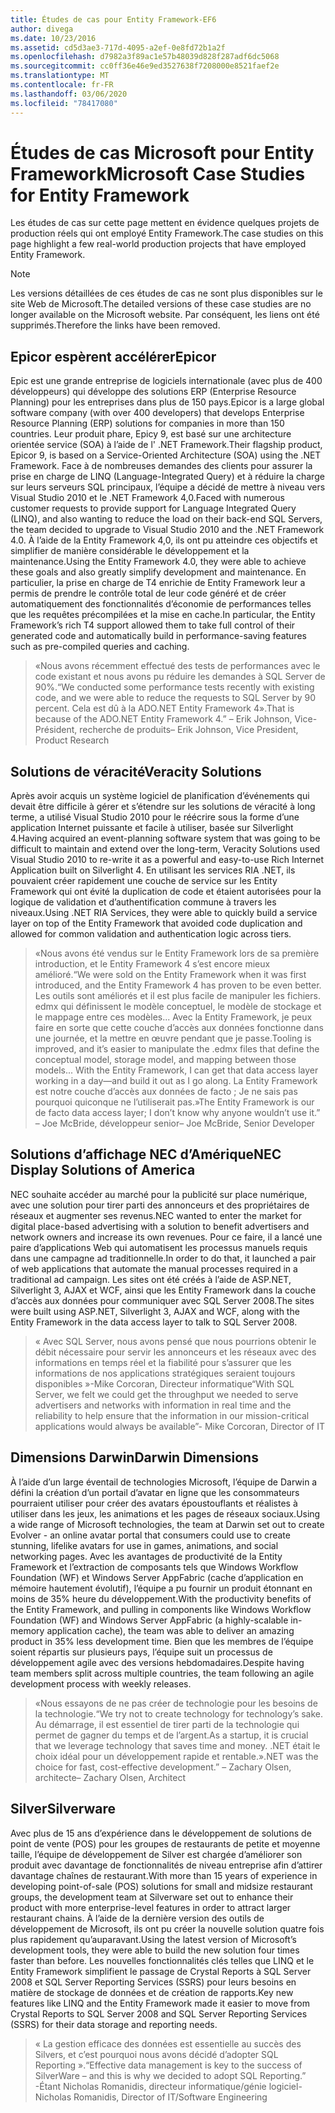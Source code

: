 ```yaml
---
title: Études de cas pour Entity Framework-EF6
author: divega
ms.date: 10/23/2016
ms.assetid: cd5d3ae3-717d-4095-a2ef-0e8fd72b1a2f
ms.openlocfilehash: d7982a3f89ac1e57b48039d828f287adf6dc5068
ms.sourcegitcommit: cc0ff36e46e9ed3527638f7208000e8521faef2e
ms.translationtype: MT
ms.contentlocale: fr-FR
ms.lasthandoff: 03/06/2020
ms.locfileid: "78417080"
---
```

# <a name="microsoft-case-studies-for-entity-framework"></a><span data-ttu-id="37861-102">Études de cas Microsoft pour Entity Framework</span><span class="sxs-lookup"><span data-stu-id="37861-102">Microsoft Case Studies for Entity Framework</span></span>
<span data-ttu-id="37861-103">Les études de cas sur cette page mettent en évidence quelques projets de production réels qui ont employé Entity Framework.</span><span class="sxs-lookup"><span data-stu-id="37861-103">The case studies on this page highlight a few real-world production projects that have employed Entity Framework.</span></span>
> [!NOTE]
> <span data-ttu-id="37861-104">Les versions détaillées de ces études de cas ne sont plus disponibles sur le site Web de Microsoft.</span><span class="sxs-lookup"><span data-stu-id="37861-104">The detailed versions of these case studies are no longer available on the Microsoft website.</span></span> <span data-ttu-id="37861-105">Par conséquent, les liens ont été supprimés.</span><span class="sxs-lookup"><span data-stu-id="37861-105">Therefore the links have been removed.</span></span>

## <a name="epicor"></a><span data-ttu-id="37861-106">Epicor espèrent accélérer</span><span class="sxs-lookup"><span data-stu-id="37861-106">Epicor</span></span>
<span data-ttu-id="37861-107">Epic est une grande entreprise de logiciels internationale (avec plus de 400 développeurs) qui développe des solutions ERP (Enterprise Resource Planning) pour les entreprises dans plus de 150 pays.</span><span class="sxs-lookup"><span data-stu-id="37861-107">Epicor is a large global software company (with over 400 developers) that develops Enterprise Resource Planning (ERP) solutions for companies in more than 150 countries.</span></span>
<span data-ttu-id="37861-108">Leur produit phare, Epicy 9, est basé sur une architecture orientée service (SOA) à l’aide de l' .NET Framework.</span><span class="sxs-lookup"><span data-stu-id="37861-108">Their flagship product, Epicor 9, is based on a Service-Oriented Architecture (SOA) using the .NET Framework.</span></span>
<span data-ttu-id="37861-109">Face à de nombreuses demandes des clients pour assurer la prise en charge de LINQ (Language-Integrated Query) et à réduire la charge sur leurs serveurs SQL principaux, l’équipe a décidé de mettre à niveau vers Visual Studio 2010 et le .NET Framework 4,0.</span><span class="sxs-lookup"><span data-stu-id="37861-109">Faced with numerous customer requests to provide support for Language Integrated Query (LINQ), and also wanting to reduce the load on their back-end SQL Servers, the team decided to upgrade to Visual Studio 2010 and the .NET Framework 4.0.</span></span>
<span data-ttu-id="37861-110">À l’aide de la Entity Framework 4,0, ils ont pu atteindre ces objectifs et simplifier de manière considérable le développement et la maintenance.</span><span class="sxs-lookup"><span data-stu-id="37861-110">Using the Entity Framework 4.0, they were able to achieve these goals and also greatly simplify development and maintenance.</span></span>
<span data-ttu-id="37861-111">En particulier, la prise en charge de T4 enrichie de Entity Framework leur a permis de prendre le contrôle total de leur code généré et de créer automatiquement des fonctionnalités d’économie de performances telles que les requêtes précompilées et la mise en cache.</span><span class="sxs-lookup"><span data-stu-id="37861-111">In particular, the Entity Framework’s rich T4 support allowed them to take full control of their generated code and automatically build in performance-saving features such as pre-compiled queries and caching.</span></span>

> <span data-ttu-id="37861-112">«Nous avons récemment effectué des tests de performances avec le code existant et nous avons pu réduire les demandes à SQL Server de 90%.</span><span class="sxs-lookup"><span data-stu-id="37861-112">“We conducted some performance tests recently with existing code, and we were able to reduce the requests to SQL Server by 90 percent.</span></span>
<span data-ttu-id="37861-113">Cela est dû à la ADO.NET Entity Framework 4».</span><span class="sxs-lookup"><span data-stu-id="37861-113">That is because of the ADO.NET Entity Framework 4.”</span></span> <span data-ttu-id="37861-114">– Erik Johnson, Vice-Président, recherche de produits</span><span class="sxs-lookup"><span data-stu-id="37861-114">– Erik Johnson, Vice President, Product Research</span></span>  

## <a name="veracity-solutions"></a><span data-ttu-id="37861-115">Solutions de véracité</span><span class="sxs-lookup"><span data-stu-id="37861-115">Veracity Solutions</span></span>
<span data-ttu-id="37861-116">Après avoir acquis un système logiciel de planification d’événements qui devait être difficile à gérer et s’étendre sur les solutions de véracité à long terme, a utilisé Visual Studio 2010 pour le réécrire sous la forme d’une application Internet puissante et facile à utiliser, basée sur Silverlight 4.</span><span class="sxs-lookup"><span data-stu-id="37861-116">Having acquired an event-planning software system that was going to be difficult to maintain and extend over the long-term, Veracity Solutions used Visual Studio 2010 to re-write it as a powerful and easy-to-use Rich Internet Application built on Silverlight 4.</span></span>
<span data-ttu-id="37861-117">En utilisant les services RIA .NET, ils pouvaient créer rapidement une couche de service sur les Entity Framework qui ont évité la duplication de code et étaient autorisées pour la logique de validation et d’authentification commune à travers les niveaux.</span><span class="sxs-lookup"><span data-stu-id="37861-117">Using .NET RIA Services, they were able to quickly build a service layer on top of the Entity Framework that avoided code duplication and allowed for common validation and authentication logic across tiers.</span></span>  

> <span data-ttu-id="37861-118">«Nous avons été vendus sur le Entity Framework lors de sa première introduction, et le Entity Framework 4 s’est encore mieux amélioré.</span><span class="sxs-lookup"><span data-stu-id="37861-118">“We were sold on the Entity Framework when it was first introduced, and the Entity Framework 4 has proven to be even better.</span></span>
<span data-ttu-id="37861-119">Les outils sont améliorés et il est plus facile de manipuler les fichiers. edmx qui définissent le modèle conceptuel, le modèle de stockage et le mappage entre ces modèles... Avec la Entity Framework, je peux faire en sorte que cette couche d’accès aux données fonctionne dans une journée, et la mettre en œuvre pendant que je passe.</span><span class="sxs-lookup"><span data-stu-id="37861-119">Tooling is improved, and it’s easier to manipulate the .edmx files that define the conceptual model, storage model, and mapping between those models... With the Entity Framework, I can get that data access layer working in a day—and build it out as I go along.</span></span>
<span data-ttu-id="37861-120">La Entity Framework est notre couche d’accès aux données de facto ; Je ne sais pas pourquoi quiconque ne l’utiliserait pas.»</span><span class="sxs-lookup"><span data-stu-id="37861-120">The Entity Framework is our de facto data access layer; I don’t know why anyone wouldn’t use it.”</span></span> <span data-ttu-id="37861-121">– Joe McBride, développeur senior</span><span class="sxs-lookup"><span data-stu-id="37861-121">– Joe McBride, Senior Developer</span></span>

## <a name="nec-display-solutions-of-america"></a><span data-ttu-id="37861-122">Solutions d’affichage NEC d’Amérique</span><span class="sxs-lookup"><span data-stu-id="37861-122">NEC Display Solutions of America</span></span>
<span data-ttu-id="37861-123">NEC souhaite accéder au marché pour la publicité sur place numérique, avec une solution pour tirer parti des annonceurs et des propriétaires de réseaux et augmenter ses revenus.</span><span class="sxs-lookup"><span data-stu-id="37861-123">NEC wanted to enter the market for digital place-based advertising with a solution to benefit advertisers and network owners and increase its own revenues.</span></span>
<span data-ttu-id="37861-124">Pour ce faire, il a lancé une paire d’applications Web qui automatisent les processus manuels requis dans une campagne ad traditionnelle.</span><span class="sxs-lookup"><span data-stu-id="37861-124">In order to do that, it launched a pair of web applications that automate the manual processes required in a traditional ad campaign.</span></span>
<span data-ttu-id="37861-125">Les sites ont été créés à l’aide de ASP.NET, Silverlight 3, AJAX et WCF, ainsi que les Entity Framework dans la couche d’accès aux données pour communiquer avec SQL Server 2008.</span><span class="sxs-lookup"><span data-stu-id="37861-125">The sites were built using ASP.NET, Silverlight 3, AJAX and WCF, along with the Entity Framework in the data access layer to talk to SQL Server 2008.</span></span>

> <span data-ttu-id="37861-126">« Avec SQL Server, nous avons pensé que nous pourrions obtenir le débit nécessaire pour servir les annonceurs et les réseaux avec des informations en temps réel et la fiabilité pour s’assurer que les informations de nos applications stratégiques seraient toujours disponibles »-Mike Corcoran, Directeur informatique</span><span class="sxs-lookup"><span data-stu-id="37861-126">“With SQL Server, we felt we could get the throughput we needed to serve advertisers and networks with information in real time and the reliability to help ensure that the information in our mission-critical applications would always be available”- Mike Corcoran, Director of IT</span></span>

## <a name="darwin-dimensions"></a><span data-ttu-id="37861-127">Dimensions Darwin</span><span class="sxs-lookup"><span data-stu-id="37861-127">Darwin Dimensions</span></span>
<span data-ttu-id="37861-128">À l’aide d’un large éventail de technologies Microsoft, l’équipe de Darwin a défini la création d’un portail d’avatar en ligne que les consommateurs pourraient utiliser pour créer des avatars époustouflants et réalistes à utiliser dans les jeux, les animations et les pages de réseaux sociaux.</span><span class="sxs-lookup"><span data-stu-id="37861-128">Using a wide range of Microsoft technologies, the team at Darwin set out to create Evolver - an online avatar portal that consumers could use to create stunning, lifelike avatars for use in games, animations, and social networking pages.</span></span>
<span data-ttu-id="37861-129">Avec les avantages de productivité de la Entity Framework et l’extraction de composants tels que Windows Workflow Foundation (WF) et Windows Server AppFabric (cache d’application en mémoire hautement évolutif), l’équipe a pu fournir un produit étonnant en moins de 35% heure du développement.</span><span class="sxs-lookup"><span data-stu-id="37861-129">With the productivity benefits of the Entity Framework, and pulling in components like Windows Workflow Foundation (WF) and Windows Server AppFabric (a highly-scalable in-memory application cache), the team was able to deliver an amazing product in 35% less development time.</span></span>
<span data-ttu-id="37861-130">Bien que les membres de l’équipe soient répartis sur plusieurs pays, l’équipe suit un processus de développement agile avec des versions hebdomadaires.</span><span class="sxs-lookup"><span data-stu-id="37861-130">Despite having team members split across multiple countries, the team following an agile development process with weekly releases.</span></span>

 > <span data-ttu-id="37861-131">«Nous essayons de ne pas créer de technologie pour les besoins de la technologie.</span><span class="sxs-lookup"><span data-stu-id="37861-131">“We try not to create technology for technology’s sake.</span></span> <span data-ttu-id="37861-132">Au démarrage, il est essentiel de tirer parti de la technologie qui permet de gagner du temps et de l’argent.</span><span class="sxs-lookup"><span data-stu-id="37861-132">As a startup, it is crucial that we leverage technology that saves time and money.</span></span>
 <span data-ttu-id="37861-133">.NET était le choix idéal pour un développement rapide et rentable.»</span><span class="sxs-lookup"><span data-stu-id="37861-133">.NET was the choice for fast, cost-effective development.”</span></span> <span data-ttu-id="37861-134">– Zachary Olsen, architecte</span><span class="sxs-lookup"><span data-stu-id="37861-134">– Zachary Olsen, Architect</span></span>  

## <a name="silverware"></a><span data-ttu-id="37861-135">Silver</span><span class="sxs-lookup"><span data-stu-id="37861-135">Silverware</span></span>
<span data-ttu-id="37861-136">Avec plus de 15 ans d’expérience dans le développement de solutions de point de vente (POS) pour les groupes de restaurants de petite et moyenne taille, l’équipe de développement de Silver est chargée d’améliorer son produit avec davantage de fonctionnalités de niveau entreprise afin d’attirer davantage chaînes de restaurant.</span><span class="sxs-lookup"><span data-stu-id="37861-136">With more than 15 years of experience in developing point-of-sale (POS) solutions for small and midsize restaurant groups, the development team at Silverware set out to enhance their product with more enterprise-level features in order to attract larger restaurant chains.</span></span>
<span data-ttu-id="37861-137">À l’aide de la dernière version des outils de développement de Microsoft, ils ont pu créer la nouvelle solution quatre fois plus rapidement qu’auparavant.</span><span class="sxs-lookup"><span data-stu-id="37861-137">Using the latest version of Microsoft’s development tools, they were able to build the new solution four times faster than before.</span></span>
<span data-ttu-id="37861-138">Les nouvelles fonctionnalités clés telles que LINQ et le Entity Framework simplifient le passage de Crystal Reports à SQL Server 2008 et SQL Server Reporting Services (SSRS) pour leurs besoins en matière de stockage de données et de création de rapports.</span><span class="sxs-lookup"><span data-stu-id="37861-138">Key new features like LINQ and the Entity Framework made it easier to move from Crystal Reports to SQL Server 2008 and SQL Server Reporting Services (SSRS) for their data storage and reporting needs.</span></span>

> <span data-ttu-id="37861-139">« La gestion efficace des données est essentielle au succès des Silvers, et c’est pourquoi nous avons décidé d’adopter SQL Reporting ».</span><span class="sxs-lookup"><span data-stu-id="37861-139">“Effective data management is key to the success of SilverWare – and this is why we decided to adopt SQL Reporting.”</span></span> <span data-ttu-id="37861-140">-Étant Nicholas Romanidis, directeur informatique/génie logiciel</span><span class="sxs-lookup"><span data-stu-id="37861-140">- Nicholas Romanidis, Director of IT/Software Engineering</span></span>
